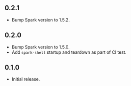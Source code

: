 ## 0.2.1

- Bump Spark version to 1.5.2.

## 0.2.0

- Bump Spark version to 1.5.0.
- Add `spark-shell` startup and teardown as part of CI test.

## 0.1.0

- Initial release.
